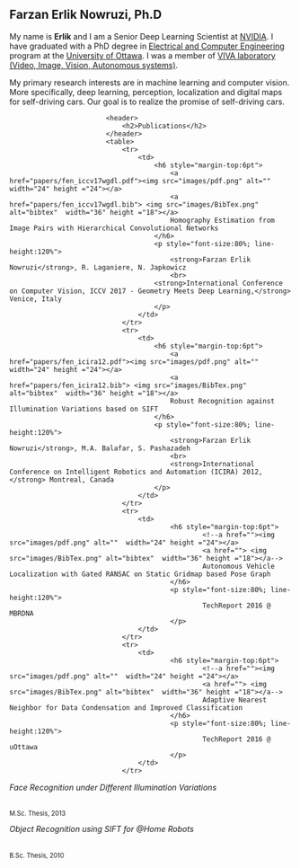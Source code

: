 <!--
# HELLO
This is my blog, it will be updated. One day. :)
Meanwhile, you can check my <a href="https://github.com/erlikn">github repository</a> and/or <a href="http://www.site.uottawa.ca/~fnowr010/">my web-page</a>.
-->

## Farzan Erlik Nowruzi, Ph.D

My name is <strong>Erlik</strong> and I am a Senior Deep Learning Scientist at <a href = "http://www.nvidia.com">NVIDIA</a>. I have graduated with a PhD degree in <a href = "http://site.uottawa.ca">Electrical and Computer Engineering</a> 
									program at the <a href = "http://www.uottawa.ca">University of Ottawa</a>. I was a member of 
									<a href = "http://www.site.uottawa.ca/research/viva/">VIVA laboratory (Video, Image, Vision, Autonomous systems)</a>.

My primary research interests are in machine learning and computer vision. More specifically, deep learning, perception, localization and digital maps for self-driving cars. Our goal is to realize the promise of self-driving cars.


<section id="Publications" class="three">
						<div class="container">

							<header>
								<h2>Publications</h2>
							</header>
							<table>
								<tr>
									<td>
										<h6 style="margin-top:6pt">
											<a href="papers/fen_iccv17wgdl.pdf"><img src="images/pdf.png" alt=""  width="24" height ="24"></a>
											<a href="papers/fen_iccv17wgdl.bib"> <img src="images/BibTex.png" alt="bibtex"  width="36" height ="18"></a>
											Homography Estimation from Image Pairs with Hierarchical Convolutional Networks
										</h6>
										<p style="font-size:80%; line-height:120%">
											<strong>Farzan Erlik Nowruzi</strong>, R. Laganiere, N. Japkowicz
											<br>
										<strong>International Conference on Computer Vision, ICCV 2017 - Geometry Meets Deep Learning,</strong> Venice, Italy
										</p>
					       			</td>
					       		</tr>
								<tr>
									<td>
										<h6 style="margin-top:6pt">
											<a href="papers/fen_icira12.pdf"><img src="images/pdf.png" alt=""  width="24" height ="24"></a>
											<a href="papers/fen_icira12.bib"> <img src="images/BibTex.png" alt="bibtex"  width="36" height ="18"></a>
											Robust Recognition against Illumination Variations based on SIFT
										</h6>
										<p style="font-size:80%; line-height:120%">
											<strong>Farzan Erlik Nowruzi</strong>, M.A. Balafar, S. Pashazadeh
											<br>
											<strong>International Conference on Intelligent Robotics and Automation (ICIRA) 2012,</strong> Montreal, Canada
										</p>
					       			</td>
					       		</tr>
								<tr>
                                    <td>
                                           	<h6 style="margin-top:6pt">
                                                   	<!--a href=""><img src="images/pdf.png" alt=""  width="24" height ="24"></a>
                                                   	<a href=""> <img src="images/BibTex.png" alt="bibtex"  width="36" height ="18"></a-->
                                                    Autonomous Vehicle Localization with Gated RANSAC on Static Gridmap based Pose Graph
                                            </h6>
                                            <p style="font-size:80%; line-height:120%">
                                                    TechReport 2016 @ MBRDNA
                                            </p>
                                	</td>
								</tr>
								<tr>
                                    <td>
                                           	<h6 style="margin-top:6pt">
                                                   	<!--a href=""><img src="images/pdf.png" alt=""  width="24" height ="24"></a>
                                                   	<a href=""> <img src="images/BibTex.png" alt="bibtex"  width="36" height ="18"></a-->
                                                    Adaptive Nearest Neighbor for Data Condensation and Improved Classification
                                            </h6>
                                            <p style="font-size:80%; line-height:120%">
                                                    TechReport 2016 @ uOttawa
                                            </p>
                                	</td>
                                </tr>
<tr>
                                    <td>
                                                <h6 style="margin-top:6pt">
                                                        <!--a href=""><img src="images/pdf.png" alt=""  width="24" height ="24"></a>
                                                        <a href=""> <img src="images/BibTex.png" alt="bibtex"  width="36" height ="18"></a-->
                                                    Face Recognition under Different Illumination Variations
                                            </h6>
                                            <p style="font-size:80%; line-height:120%">
                                                    M.Sc. Thesis, 2013
                                            </p>
                                        </td>
                                </tr>
<tr>
                                    <td>
                                                <h6 style="margin-top:6pt">
                                                        <!--a href=""><img src="images/pdf.png" alt=""  width="24" height ="24"></a>
                                                        <a href=""> <img src="images/BibTex.png" alt="bibtex"  width="36" height ="18"></a-->
                                                    Object Recognition using SIFT for @Home Robots
                                            </h6>
                                            <p style="font-size:80%; line-height:120%">
                                                    B.Sc. Thesis, 2010
                                            </p>
                                        </td>
                                </tr>
							</table>
							<!--
							<a href="#" class="image featured"><img src="images/pic08.jpg" alt="" /></a>

							<p>Tincidunt eu elit diam magnis pretium accumsan etiam id urna. Ridiculus
							ultricies curae quis et rhoncus velit. Lobortis elementum aliquet nec vitae
							laoreet eget cubilia quam non etiam odio tincidunt montes. Elementum sem
							parturient nulla quam placerat viverra mauris non cum elit tempus ullamcorper
							dolor. Libero rutrum ut lacinia donec curae mus vel quisque sociis nec
							ornare iaculis.</p>
							-->

						</div>
					</section>
					<section id="Internships" class="four">
						<div class="container">

							<header>
								<h2>Internships</h2>
							</header>
							<table>
								<tr>
									<td>
										<h6 style="margin-top:6pt">
											<a href="https://www.smatstraffic.com/">SMATS Traffic Solutions</a>
										</h6>
										<p style="font-size:80%; line-height:120%">
											<strong>Research Partnership
											<br>
											Object Detection, Deep Learning, Visual & Thermal Processing</strong>
											<br>
											Ottawa, Ontario, Canada, 2018
										</p>
									   </td>
								</tr>
								<tr>
									<td>
										<h6 style="margin-top:6pt">
											<a href="http://www.mbrdna.com/">Mercedes-Benz Research & Development North America (MBRDNA)</a>
										</h6>
										<p style="font-size:80%; line-height:120%">
											<strong>Autonomous Driving Research Intern
											<br>
											Environment Perception, Localization and Mapping</strong>
											<br>
											Sunnyvale, California, USA, 2015~2016
										</p>
									</td>
								</tr>
								<tr>
									<td>
										<h6 style="margin-top:6pt">
											GestureLogic Inc.
										</h6>
										<p style="font-size:80%; line-height:120%">
											<strong>Machine Intelligence Research Intern</strong>
											<br>
											Ottawa, Ontario, Canada, 2014
										</p>
									</td>
								</tr>
							</table>




<!--
## Welcome to GitHub Pages

You can use the [editor on GitHub](https://github.com/erlikn/erlikn.github.io/edit/master/index.md) to maintain and preview the content for your website in Markdown files.

Whenever you commit to this repository, GitHub Pages will run [Jekyll](https://jekyllrb.com/) to rebuild the pages in your site, from the content in your Markdown files.

### Markdown

Markdown is a lightweight and easy-to-use syntax for styling your writing. It includes conventions for

```markdown
Syntax highlighted code block

# Header 1
## Header 2
### Header 3

- Bulleted
- List

1. Numbered
2. List

**Bold** and _Italic_ and `Code` text

[Link](url) and ![Image](src)
```

For more details see [GitHub Flavored Markdown](https://guides.github.com/features/mastering-markdown/).

### Jekyll Themes

Your Pages site will use the layout and styles from the Jekyll theme you have selected in your [repository settings](https://github.com/erlikn/erlikn.github.io/settings). The name of this theme is saved in the Jekyll `_config.yml` configuration file.

### Support or Contact

Having trouble with Pages? Check out our [documentation](https://help.github.com/categories/github-pages-basics/) or [contact support](https://github.com/contact) and we’ll help you sort it out.
-->
